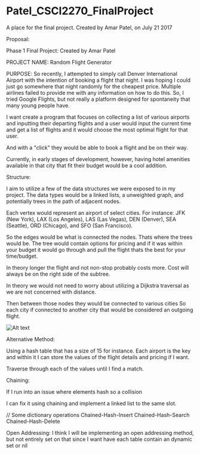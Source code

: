 # Patel_CSCI2270_FinalProject
A place for the final project. Created by Amar Patel, on July 21 2017


Proposal:


Phase 1 Final Project:
Created by Amar Patel

PROJECT NAME: Random Flight Generator

PURPOSE: So recently, I attempted to simply call Denver International Airport
with the intention of booking a flight that night. I was hoping I could just go
somewhere that night randomly for the cheapest price. Multiple airlines failed
to provide me with any information on how to do this. So, I tried Google Flights,
but not really a platform designed for spontaneity that many young people have.

I want create a program that focuses on collecting a list of various airports and
inputting their departing flights and a user would input the current time and get a
list of flights and it would choose the most optimal flight for that user.

And with a "click" they would be able to book a flight and be on their way.

Currently, in early stages of development, however, having hotel amenities available
in that city that fit their budget would be a cool addition.

Structure:

I aim to utilize a few of the data structures we were exposed to in my project.
The data types would be a linked lists, a unweighted graph, and potentially trees in the path
of adjacent nodes.

Each vertex would represent an airport of select cities.
For instance: JFK (New York), LAX (Los Angeles), LAS (Las Vegas), DEN (Denver),
SEA (Seattle), ORD (Chicago), and SFO (San Francisco).

So the edges would be what is connected the nodes. Thats where the trees would be.
The tree would contain options for pricing and if it was within your budget it would go through and pull
the flight thats the best for your time/budget.

In theory longer the flight and not non-stop probably costs more.
Cost will always be on the right side of the subtree.

In theory we would not need to worry about utilizing a Dijkstra traversal as we are not concerned
with distance.

Then between those nodes they would be connected to various cities
So each city if connected to another city that would be considered an outgoing flight.

![Alt text](http.jpg?raw=true "Optional Title")


Alternative Method:

Using a hash table that has a size of 15 for instance. Each airport is the key and
within it I can store the values of the flight details and pricing if I want.

Traverse through each of the values until I find a match.

Chaining:

If I run into an issue where elements hash so a collision

I can fix it using chaining and implement a linked list to the same slot.

// Some dictionary operations
Chained-Hash-Insert
Chained-Hash-Search
Chained-Hash-Delete

Open Addressing:
I think I will be implementing an open addressing method, but not entirely set on that
since I want have each table  contain an dynamic set or nil
